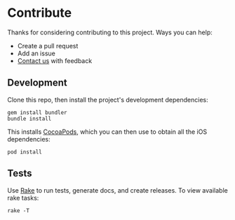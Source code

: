 # Contribute

Thanks for considering contributing to this project. Ways you can help:

* Create a pull request
* Add an issue
* [Contact us](README.md#feedback) with feedback

## Development

Clone this repo, then install the project's development dependencies:

```
gem install bundler
bundle install
```

This installs [CocoaPods](http://cocoapods.org/), which you can then use to obtain all the iOS dependencies:

```
pod install
```

## Tests

Use [Rake](http://rake.rubyforge.org/) to run tests, generate docs, and create releases. To view available rake tasks:

```
rake -T
```
